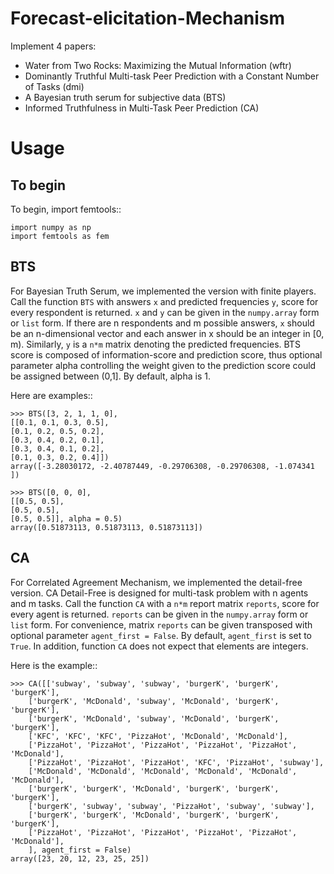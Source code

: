 # Forecast-elicitation-Mechanism

Implement 4 papers:

- Water from Two Rocks: Maximizing the Mutual Information (wftr)
- Dominantly Truthful Multi-task Peer Prediction with a Constant Number of Tasks (dmi)
- A Bayesian truth serum for subjective data (BTS)
- Informed Truthfulness in Multi-Task Peer Prediction (CA)

# Usage

## To begin
To begin, import femtools::

	import numpy as np
    import femtools as fem

## BTS
For Bayesian Truth Serum, we implemented the version with finite players. Call the function `BTS` with answers `x` and predicted frequencies `y`, score for every respondent is returned. `x` and `y` can be given in the `numpy.array` form or `list` form. If there are n respondents and m possible answers, `x` should be an n-dimensional vector and  each answer in x should be an integer in [0, m). Similarly, `y` is a `n*m` matrix denoting the predicted frequencies. BTS score is composed of information-score and prediction score, thus optional parameter alpha controlling the weight given to the prediction score could be assigned between (0,1]. By default, alpha is 1.

Here are examples::

	>>> BTS([3, 2, 1, 1, 0],
	[[0.1, 0.1, 0.3, 0.5],
	[0.1, 0.2, 0.5, 0.2],
	[0.3, 0.4, 0.2, 0.1],
	[0.3, 0.4, 0.1, 0.2],
	[0.1, 0.3, 0.2, 0.4]])
	array([-3.28030172, -2.40787449, -0.29706308, -0.29706308, -1.074341  ])

	>>> BTS([0, 0, 0],
	[[0.5, 0.5],
	[0.5, 0.5],
	[0.5, 0.5]], alpha = 0.5)
	array([0.51873113, 0.51873113, 0.51873113])

## CA
For Correlated Agreement Mechanism, we implemented the detail-free version. CA Detail-Free is designed for multi-task problem with n agents and m tasks. Call the function `CA` with a `n*m` report matrix `reports`, score for every agent is returned. `reports` can be given in the `numpy.array` form or `list` form. For convenience, matrix `reports` can be given transposed with optional parameter `agent_first = False`. By default, `agent_first` is set to `True`. In addition, function `CA` does not expect that elements are integers.

Here is the example::

	>>> CA([['subway', 'subway', 'subway', 'burgerK', 'burgerK', 'burgerK'],
		['burgerK', 'McDonald', 'subway', 'McDonald', 'burgerK', 'burgerK'],
		['burgerK', 'McDonald', 'subway', 'McDonald', 'burgerK', 'burgerK'],
		['KFC', 'KFC', 'KFC', 'PizzaHot', 'McDonald', 'McDonald'],
		['PizzaHot', 'PizzaHot', 'PizzaHot', 'PizzaHot', 'PizzaHot', 'McDonald'],
		['PizzaHot', 'PizzaHot', 'PizzaHot', 'KFC', 'PizzaHot', 'subway'],
		['McDonald', 'McDonald', 'McDonald', 'McDonald', 'McDonald', 'McDonald'],
		['burgerK', 'burgerK', 'McDonald', 'burgerK', 'burgerK', 'burgerK'],
		['burgerK', 'subway', 'subway', 'PizzaHot', 'subway', 'subway'],
		['burgerK', 'burgerK', 'McDonald', 'burgerK', 'burgerK', 'burgerK'],
		['PizzaHot', 'PizzaHot', 'PizzaHot', 'PizzaHot', 'PizzaHot', 'McDonald'],
		], agent_first = False)
	array([23, 20, 12, 23, 25, 25])

